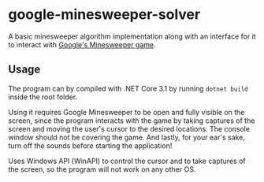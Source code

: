 # google-minesweeper-solver

A basic minesweeper algorithm implementation along with an interface for it to interact with [Google's Minesweeper game](https://www.google.com/search?q=google+minesweeper). 

## Usage

The program can by compiled with .NET Core 3.1 by running `dotnet build` inside the root folder.

Using it requires Google Minesweeper to be open and fully visible on the screen, since the program interacts with the game by taking captures of the screen and moving the user's cursor to the desired locations. The console window should not be covering the game. And lastly, for your ear's sake, turn off the sounds before starting the application!

Uses Windows API (WinAPI) to control the cursor and to take captures of the screen, so the program will not work on any other OS.

